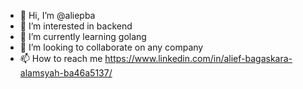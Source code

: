 - 👋 Hi, I’m @aliepba
- 👀 I’m interested in backend 
- 🌱 I’m currently learning golang 
- 💞️ I’m looking to collaborate on any company
- 📫 How to reach me https://www.linkedin.com/in/alief-bagaskara-alamsyah-ba46a5137/

<!---
aliepba/aliepba is a ✨ special ✨ repository because its `README.md` (this file) appears on your GitHub profile.
You can click the Preview link to take a look at your changes.
--->

